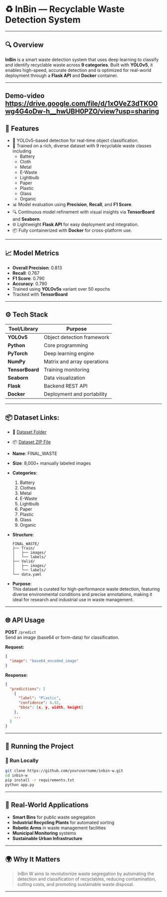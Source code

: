 # ♻️ InBin — Recyclable Waste Detection System

---

## 🔍 Overview

**InBin** is a smart waste detection system that uses deep learning to classify and identify recyclable waste across **9 categories**. Built with **YOLOv5**, it enables high-speed, accurate detection and is optimized for real-world deployment through a **Flask API** and **Docker** container.

---
## Demo-video https://drive.google.com/file/d/1xOVeZ3dTKO0wg4G4oDw-h__hwUBH0PZO/view?usp=sharing
## 🚀 Features

- 🧠 YOLOv5-based detection for real-time object classification.
- 📂 Trained on a rich, diverse dataset with 9 recyclable waste classes including
    - Battery
    - Cloth
    - Metal
    - E-Waste
    - Lightbulb
    - Paper
    - Plastic
    - Glass
    - Organic
- 📊 Model evaluation using **Precision**, **Recall**, and **F1 Score**.
- 🔍 Continuous model refinement with visual insights via **TensorBoard** and **Seaborn**.
- 🌐 Lightweight **Flask API** for easy deployment and integration.
- 📦 Fully containerized with **Docker** for cross-platform use.

---

## 📈 Model Metrics

- **Overall Precision**: 0.813
- **Recall**: 0.767  
- **F1 Score**: 0.790
- **Accuracy**: 0.790
- Trained using **YOLOv5s** variant over 50 epochs  
- Tracked with **TensorBoard**

---


## ⚙️ Tech Stack

| Tool/Library      | Purpose                                 |
|-------------------|------------------------------------------|
| **YOLOv5**         | Object detection framework               |
| **Python**         | Core programming                        |
| **PyTorch**        | Deep learning engine                     |
| **NumPy**          | Matrix and array operations              |
| **TensorBoard**    | Training monitoring                      |
| **Seaborn**        | Data visualization                       |
| **Flask**          | Backend REST API                         |
| **Docker**         | Deployment and portability               |


---
## 📦 Dataset Links: 
  - 📁 [Dataset Folder](https://drive.google.com/drive/u/2/folders/1ysx3bHxQFpELPFGDEGJUnYwqdgQO5_5K)  
  - 📦 [Dataset ZIP File](https://drive.google.com/file/d/1cYCv07SNT-LkI839StJcXDhFQuqGVOJP/view?usp=sharing)
- **Name**: FINAL_WASTE  
- **Size**: 8,000+ manually labeled images  
- **Categories**:
  1. Battery  
  2. Clothes  
  3. Metal  
  4. E-Waste  
  5. Lightbulb  
  6. Paper  
  7. Plastic  
  8. Glass  
  9. Organic  

- **Structure**:
  ```
  FINAL_WASTE/
  ├── Train/
  │   ├── images/
  │   └── labels/
  ├── Valid/
  │   ├── images/
  │   └── labels/
  └── data.yaml
  ```

- **Purpose**:  
  This dataset is curated for high-performance waste detection, featuring diverse environmental conditions and precise annotations, making it ideal for research and industrial use in waste management.

---




## 🌐 API Usage

**POST** `/predict`  
Send an image (base64 or form-data) for classification.

**Request:**
```json
{
  "image": "base64_encoded_image"
}
```

**Response:**
```json
{
  "predictions": [
    {
      "label": "Plastic",
      "confidence": 0.92,
      "bbox": [x, y, width, height]
    },
    ...
  ]
}
```

---

## 🚢 Running the Project

### 🧪 Run Locally

```bash
git clone https://github.com/yourusername/inbin-w.git
cd inbin-w
pip install -r requirements.txt
python app.py
```

---

## 🌱 Real-World Applications

- **Smart Bins** for public waste segregation  
- **Industrial Recycling Plants** for automated sorting  
- **Robotic Arms** in waste management facilities  
- **Municipal Monitoring** systems  
- **Sustainable Urban Infrastructure**

---

## 🌍 Why It Matters

> InBin W aims to revolutionize waste segregation by automating the detection and classification of recyclables, reducing contamination, cutting costs, and promoting sustainable waste disposal.

---
